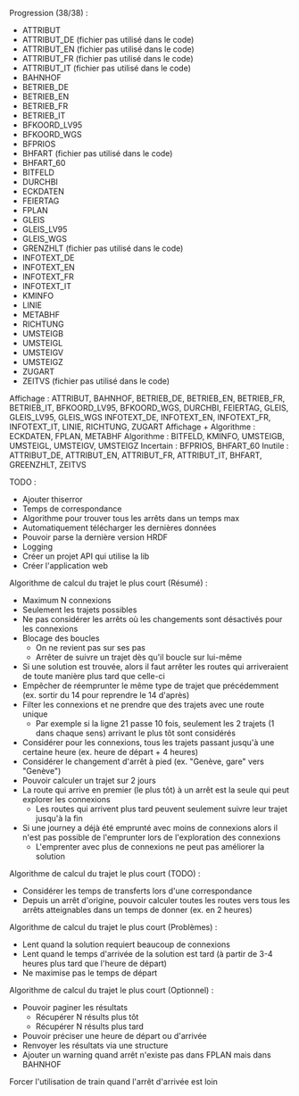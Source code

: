 Progression (38/38) :
* ATTRIBUT
* ATTRIBUT_DE (fichier pas utilisé dans le code)
* ATTRIBUT_EN (fichier pas utilisé dans le code)
* ATTRIBUT_FR (fichier pas utilisé dans le code)
* ATTRIBUT_IT (fichier pas utilisé dans le code)
* BAHNHOF
* BETRIEB_DE
* BETRIEB_EN
* BETRIEB_FR
* BETRIEB_IT
* BFKOORD_LV95
* BFKOORD_WGS
* BFPRIOS
* BHFART (fichier pas utilisé dans le code)
* BHFART_60
* BITFELD
* DURCHBI
* ECKDATEN
* FEIERTAG
* FPLAN
* GLEIS
* GLEIS_LV95
* GLEIS_WGS
* GRENZHLT (fichier pas utilisé dans le code)
* INFOTEXT_DE
* INFOTEXT_EN
* INFOTEXT_FR
* INFOTEXT_IT
* KMINFO
* LINIE
* METABHF
* RICHTUNG
* UMSTEIGB
* UMSTEIGL
* UMSTEIGV
* UMSTEIGZ
* ZUGART
* ZEITVS (fichier pas utilisé dans le code)

Affichage : ATTRIBUT, BAHNHOF, BETRIEB_DE, BETRIEB_EN, BETRIEB_FR, BETRIEB_IT, BFKOORD_LV95, BFKOORD_WGS, DURCHBI, FEIERTAG, GLEIS, GLEIS_LV95, GLEIS_WGS
            INFOTEXT_DE, INFOTEXT_EN, INFOTEXT_FR, INFOTEXT_IT, LINIE, RICHTUNG, ZUGART
Affichage + Algorithme : ECKDATEN, FPLAN, METABHF
Algorithme : BITFELD, KMINFO, UMSTEIGB, UMSTEIGL, UMSTEIGV, UMSTEIGZ
Incertain : BFPRIOS, BHFART_60
Inutile : ATTRIBUT_DE, ATTRIBUT_EN, ATTRIBUT_FR, ATTRIBUT_IT, BHFART, GREENZHLT, ZEITVS

TODO :
* Ajouter thiserror
* Temps de correspondance
* Algorithme pour trouver tous les arrêts dans un temps max
* Automatiquement télécharger les dernières données
* Pouvoir parse la dernière version HRDF
* Logging
* Créer un projet API qui utilise la lib
* Créer l'application web

Algorithme de calcul du trajet le plus court (Résumé) :
* Maximum N connexions
* Seulement les trajets possibles
* Ne pas considérer les arrêts où les changements sont désactivés pour les connexions
* Blocage des boucles
  * On ne revient pas sur ses pas
  * Arrêter de suivre un trajet dès qu'il boucle sur lui-même
* Si une solution est trouvée, alors il faut arrêter les routes qui arriveraient de toute manière plus tard que celle-ci
* Empêcher de réemprunter le même type de trajet que précédemment (ex. sortir du 14 pour reprendre le 14 d'après)
* Filter les connexions et ne prendre que des trajets avec une route unique
  * Par exemple si la ligne 21 passe 10 fois, seulement les 2 trajets (1 dans chaque sens) arrivant le plus tôt sont considérés
* Considérer pour les connexions, tous les trajets passant jusqu'à une certaine heure (ex. heure de départ + 4 heures)
* Considérer le changement d'arrêt à pied (ex. "Genève, gare" vers "Genève")
* Pouvoir calculer un trajet sur 2 jours
* La route qui arrive en premier (le plus tôt) à un arrêt est la seule qui peut explorer les connexions
    * Les routes qui arrivent plus tard peuvent seulement suivre leur trajet jusqu'à la fin
* Si une journey a déjà été emprunté avec moins de connexions alors il n'est pas possible de l'emprunter lors de l'exploration des connexions
    * L'emprenter avec plus de connexions ne peut pas améliorer la solution

Algorithme de calcul du trajet le plus court (TODO) :
* Considérer les temps de transferts lors d'une correspondance
* Depuis un arrêt d'origine, pouvoir calculer toutes les routes vers tous les arrêts atteignables dans un temps de donner (ex. en 2 heures)

Algorithme de calcul du trajet le plus court (Problèmes) :
* Lent quand la solution requiert beaucoup de connexions
* Lent quand le temps d'arrivée de la solution est tard  (à partir de 3-4 heures plus tard que l'heure de départ)
* Ne maximise pas le temps de départ

Algorithme de calcul du trajet le plus court (Optionnel) :
* Pouvoir paginer les résultats
    * Récupérer N résults plus tôt
    * Récupérer N résults plus tard
* Pouvoir préciser une heure de départ ou d'arrivée
* Renvoyer les résultats via une structure
* Ajouter un warning quand arrêt n'existe pas dans FPLAN mais dans BAHNHOF

Forcer l'utilisation de train quand l'arrêt d'arrivée est loin
